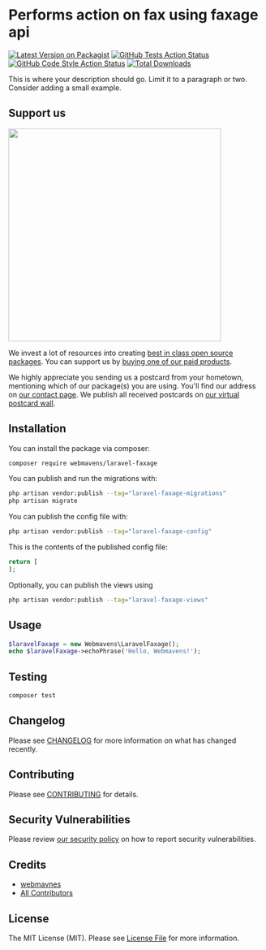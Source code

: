 # Performs action on fax using faxage api

[![Latest Version on Packagist](https://img.shields.io/packagist/v/webmavens/laravel-faxage.svg?style=flat-square)](https://packagist.org/packages/webmavens/laravel-faxage)
[![GitHub Tests Action Status](https://img.shields.io/github/workflow/status/webmavens/laravel-faxage/run-tests?label=tests)](https://github.com/webmavens/laravel-faxage/actions?query=workflow%3Arun-tests+branch%3Amain)
[![GitHub Code Style Action Status](https://img.shields.io/github/workflow/status/webmavens/laravel-faxage/Check%20&%20fix%20styling?label=code%20style)](https://github.com/webmavens/laravel-faxage/actions?query=workflow%3A"Check+%26+fix+styling"+branch%3Amain)
[![Total Downloads](https://img.shields.io/packagist/dt/webmavens/laravel-faxage.svg?style=flat-square)](https://packagist.org/packages/webmavens/laravel-faxage)

This is where your description should go. Limit it to a paragraph or two. Consider adding a small example.

## Support us

[<img src="https://github-ads.s3.eu-central-1.amazonaws.com/laravel-faxage.jpg?t=1" width="419px" />](https://spatie.be/github-ad-click/laravel-faxage)

We invest a lot of resources into creating [best in class open source packages](https://spatie.be/open-source). You can support us by [buying one of our paid products](https://spatie.be/open-source/support-us).

We highly appreciate you sending us a postcard from your hometown, mentioning which of our package(s) you are using. You'll find our address on [our contact page](https://spatie.be/about-us). We publish all received postcards on [our virtual postcard wall](https://spatie.be/open-source/postcards).

## Installation

You can install the package via composer:

```bash
composer require webmavens/laravel-faxage
```

You can publish and run the migrations with:

```bash
php artisan vendor:publish --tag="laravel-faxage-migrations"
php artisan migrate
```

You can publish the config file with:

```bash
php artisan vendor:publish --tag="laravel-faxage-config"
```

This is the contents of the published config file:

```php
return [
];
```

Optionally, you can publish the views using

```bash
php artisan vendor:publish --tag="laravel-faxage-views"
```

## Usage

```php
$laravelFaxage = new Webmavens\LaravelFaxage();
echo $laravelFaxage->echoPhrase('Hello, Webmavens!');
```

## Testing

```bash
composer test
```

## Changelog

Please see [CHANGELOG](CHANGELOG.md) for more information on what has changed recently.

## Contributing

Please see [CONTRIBUTING](.github/CONTRIBUTING.md) for details.

## Security Vulnerabilities

Please review [our security policy](../../security/policy) on how to report security vulnerabilities.

## Credits

- [webmavnes](https://github.com/webmavens)
- [All Contributors](../../contributors)

## License

The MIT License (MIT). Please see [License File](LICENSE.md) for more information.
